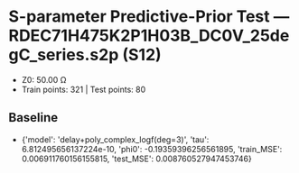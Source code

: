 # S-parameter Predictive-Prior Test — RDEC71H475K2P1H03B_DC0V_25degC_series.s2p (S12)
- Z0: 50.00 Ω
- Train points: 321  |  Test points: 80

## Baseline
- {'model': 'delay+poly_complex_logf(deg=3)', 'tau': 6.812495656137224e-10, 'phi0': -0.19359396256561895, 'train_MSE': 0.006911760156155815, 'test_MSE': 0.008760527947453746}